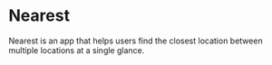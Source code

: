 # Nearest
Nearest is an app that helps users find the closest location between multiple locations at a single glance. 
